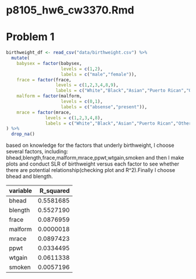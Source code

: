 p8105\_hw6\_cw3370.Rmd
================

# Problem 1

``` r
birthweight_df <- read_csv("data/birthweight.csv") %>% 
  mutate(
    babysex = factor(babysex,
                     levels = c(1,2),
                     labels = c("male","female")),
    frace = factor(frace,
                   levels = c(1,2,3,4,8,9),
                   labels = c("White","Black","Asian","Puerto Rican","Other","Unkown")),
    malform = factor(malform,
                     levels = c(0,1),
                     labels = c("absense","present")),
    mrace = factor(mrace,
               levels = c(1,2,3,4,8),
               labels = c("White","Black","Asian","Puerto Rican","Other"))
) %>% 
  drop_na()
```

based on knowledge for the factors that underly birthweight, l choose
several factors, including:
bhead,blength,frace,malform,mrace,ppwt,wtgain,smoken and then l make
plots and conduct SLR of birthweight versus each factor to see whether
there are potential relationship(checking plot and R^2).Finally l choose
bhead and blength.

| variable | R\_squared |
|:---------|-----------:|
| bhead    |  0.5581685 |
| blength  |  0.5527190 |
| frace    |  0.0876959 |
| malform  |  0.0000018 |
| mrace    |  0.0897423 |
| ppwt     |  0.0334495 |
| wtgain   |  0.0611338 |
| smoken   |  0.0057196 |
